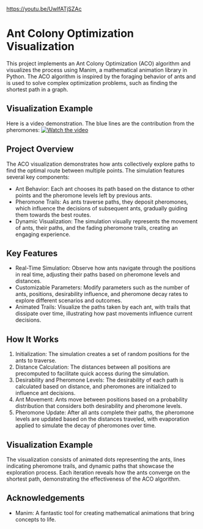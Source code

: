 https://youtu.be/UwlfATjSZAc

# Ant Colony Optimization Visualization
This project implements an Ant Colony Optimization (ACO) algorithm and visualizes the process using Manim, a mathematical animation library in Python. The ACO algorithm is inspired by the foraging behavior of ants and is used to solve complex optimization problems, such as finding the shortest path in a graph.

## Visualization Example
Here is a video demonstration. The blue lines are the contribution from the pheromones:
[![Watch the video](https://img.youtube.com/vi/UwlfATjSZAc/0.jpg)](https://youtu.be/UwlfATjSZAc)

## Project Overview
The ACO visualization demonstrates how ants collectively explore paths to find the optimal route between multiple points. The simulation features several key components:
- Ant Behavior: Each ant chooses its path based on the distance to other points and the pheromone levels left by previous ants.
- Pheromone Trails: As ants traverse paths, they deposit pheromones, which influence the decisions of subsequent ants, gradually guiding them towards the best routes.
- Dynamic Visualization: The simulation visually represents the movement of ants, their paths, and the fading pheromone trails, creating an engaging experience.

## Key Features
- Real-Time Simulation: Observe how ants navigate through the positions in real time, adjusting their paths based on pheromone levels and distances.
- Customizable Parameters: Modify parameters such as the number of ants, positions, desirability influence, and pheromone decay rates to explore different scenarios and outcomes.
- Animated Trails: Visualize the paths taken by each ant, with trails that dissipate over time, illustrating how past movements influence current decisions.

## How It Works
1. Initialization: The simulation creates a set of random positions for the ants to traverse.
2. Distance Calculation: The distances between all positions are precomputed to facilitate quick access during the simulation.
3. Desirability and Pheromone Levels: The desirability of each path is calculated based on distance, and pheromones are initialized to influence ant decisions.
4. Ant Movement: Ants move between positions based on a probability distribution that considers both desirability and pheromone levels.
5. Pheromone Update: After all ants complete their paths, the pheromone levels are updated based on the distances traveled, with evaporation applied to simulate the decay of pheromones over time.

## Visualization Example
The visualization consists of animated dots representing the ants, lines indicating pheromone trails, and dynamic paths that showcase the exploration process. Each iteration reveals how the ants converge on the shortest path, demonstrating the effectiveness of the ACO algorithm.

## Acknowledgements
- Manim: A fantastic tool for creating mathematical animations that bring concepts to life.